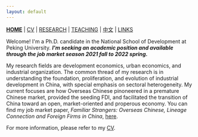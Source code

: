 ```yaml
---
layout: default
---
```



[**HOME**](./) | [CV](./assets/FanghaoChen_AcademiaCV_eng-210824.pdf) | [RESEARCH](./research.md) | [TEACHING](./teaching.md) | [中文](./chinesepage.md) | [LINKS](./links.md)

Welcome! I'm a Ph.D. candidate in the National School of Development at Peking University. _**I'm seeking an academic position and available through the job market season 2021 fall to 2022 spring.**_ 

My research fields are development economics, urban economics, and industrial organization. The common thread of my research is in understanding the foundation, proliferation, and evolution of industrial development in China, with special emphasis on sectoral heterogeneity. My current focuses are how Overseas Chinese pinoneered in a premature Chinese market, provided the seeding FDI, and facilitated the transition of China toward an open, market-oriented and properous economy. You can find my job market paper, _Familiar Strangers: Overseas Chinese, Lineage Connection and Foreign Firms in China_, [here](./assets/JMP_210811.pdf). 

For more information, please refer to my [CV](./assets/FanghaoChen_AcademiaCV_eng-210824.pdf). 

